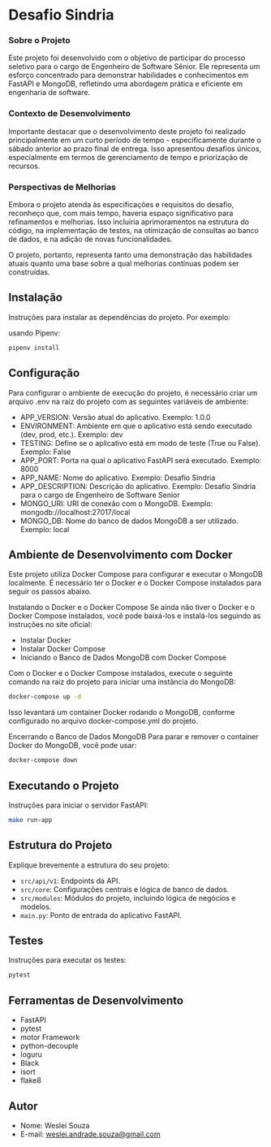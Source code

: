 # Desafio Sindria

### Sobre o Projeto
Este projeto foi desenvolvido com o objetivo de participar do processo seletivo para o cargo de Engenheiro de Software Sênior. Ele representa um esforço concentrado para demonstrar habilidades e conhecimentos em FastAPI e MongoDB, refletindo uma abordagem prática e eficiente em engenharia de software.

### Contexto de Desenvolvimento
Importante destacar que o desenvolvimento deste projeto foi realizado principalmente em um curto período de tempo - especificamente durante o sábado anterior ao prazo final de entrega. Isso apresentou desafios únicos, especialmente em termos de gerenciamento de tempo e priorização de recursos.

### Perspectivas de Melhorias
Embora o projeto atenda às especificações e requisitos do desafio, reconheço que, com mais tempo, haveria espaço significativo para refinamentos e melhorias. Isso incluiria aprimoramentos na estrutura do código, na implementação de testes, na otimização de consultas ao banco de dados, e na adição de novas funcionalidades.

O projeto, portanto, representa tanto uma demonstração das habilidades atuais quanto uma base sobre a qual melhorias contínuas podem ser construídas.

## Instalação

Instruções para instalar as dependências do projeto. Por exemplo:

usando Pipenv:

```bash
pipenv install
```

## Configuração

Para configurar o ambiente de execução do projeto, é necessário criar um arquivo .env na raiz do projeto com as seguintes variáveis de ambiente:

 - APP_VERSION: Versão atual do aplicativo. Exemplo: 1.0.0
 - ENVIRONMENT: Ambiente em que o aplicativo está sendo executado (dev, prod, etc.). Exemplo: dev
 - TESTING: Define se o aplicativo está em modo de teste (True ou False). Exemplo: False
 - APP_PORT: Porta na qual o aplicativo FastAPI será executado. Exemplo: 8000
 - APP_NAME: Nome do aplicativo. Exemplo: Desafio Sindria
 - APP_DESCRIPTION: Descrição do aplicativo. Exemplo: Desafio Sindria para o cargo de Engenheiro de Software Senior
 - MONGO_URI: URI de conexão com o MongoDB. Exemplo: mongodb://localhost:27017/local
 - MONGO_DB: Nome do banco de dados MongoDB a ser utilizado. Exemplo: local


## Ambiente de Desenvolvimento com Docker
Este projeto utiliza Docker Compose para configurar e executar o MongoDB localmente. É necessário ter o Docker e o Docker Compose instalados para seguir os passos abaixo.

Instalando o Docker e o Docker Compose
Se ainda não tiver o Docker e o Docker Compose instalados, você pode baixá-los e instalá-los seguindo as instruções no site oficial:

 - Instalar Docker
 - Instalar Docker Compose
 - Iniciando o Banco de Dados MongoDB com Docker Compose

Com o Docker e o Docker Compose instalados, execute o seguinte comando na raiz do projeto para iniciar uma instância do MongoDB:

```bash
docker-compose up -d
```

Isso levantará um container Docker rodando o MongoDB, conforme configurado no arquivo docker-compose.yml do projeto.

Encerrando o Banco de Dados MongoDB
Para parar e remover o container Docker do MongoDB, você pode usar:

```bash
docker-compose down
```

## Executando o Projeto

Instruções para iniciar o servidor FastAPI:

```bash
make run-app
```

## Estrutura do Projeto

Explique brevemente a estrutura do seu projeto:

- `src/api/v1`: Endpoints da API.
- `src/core`: Configurações centrais e lógica de banco de dados.
- `src/modules`: Módulos do projeto, incluindo lógica de negócios e modelos.
- `main.py`: Ponto de entrada do aplicativo FastAPI.

## Testes

Instruções para executar os testes:

```bash
pytest
```

## Ferramentas de Desenvolvimento

- FastAPI
- pytest
- motor Framework
- python-decouple
- loguru
- Black
- isort
- flake8

## Autor

- Nome: Weslei Souza
- E-mail: weslei.andrade.souza@gmail.com
